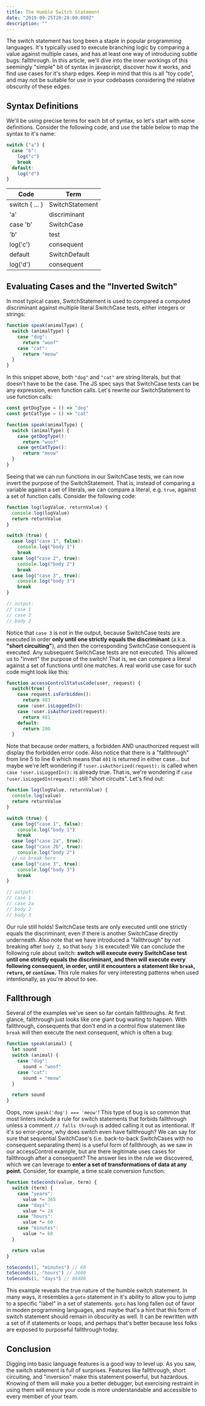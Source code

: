 ```yaml
---
title: The Humble Switch Statement
date: "2019-09-25T20:28:00.000Z"
description: ""
---
```


The switch statement has long been a staple in popular programming languages. It's typically used to execute branching logic by comparing a value against multiple cases, and has at least one way of introducing subtle bugs: fallthrough. In this article, we'll dive into the inner workings of this seemingly "simple" bit of syntax in javascript, discover how it works, and find use cases for it's sharp edges. Keep in mind that this is all "toy code", and may not be suitable for use in your codebases considering the relative obscurity of these edges.

## Syntax Definitions

We'll be using precise terms for each bit of syntax, so let's start with some definitions. Consider the following code, and use the table below to map the syntax to it's name:

```js
switch ("a") {
  case "b":
    log("c")
    break
  default:
    log("d")
}
```

| Code           | Term            |
| -------------- | --------------- |
| switch { ... } | SwitchStatement |
| 'a'            | discriminant    |
| case 'b'       | SwitchCase      |
| 'b'            | test            |
| log('c')       | consequent      |
| default        | SwitchDefault   |
| log('d')       | consequent      |

## Evaluating Cases and the "Inverted Switch"

In most typical cases, SwitchStatement is used to compared a computed discriminant against multiple literal SwitchCase tests, either integers or strings:

```js
function speak(animalType) {
  switch (animalType) {
    case "dog":
      return "woof"
    case "cat":
      return "meow"
  }
}
```

In this snippet above, both `"dog"` and `"cat"` are string literals, but that doesn't have to be the case. The JS spec says that SwitchCase tests can be any expression, even function calls. Let's rewrite our SwitchStatement to use function calls:

```js
const getDogType = () => "dog"
const getCatType = () => "cat"

function speak(animalType) {
  switch (animalType) {
    case getDogType():
      return "woof"
    case getCatType():
      return "meow"
  }
}
```

Seeing that we can run functions in our SwitchCase tests, we can now invert the purpose of the SwitchStatement. That is, instead of comparing a variable against a set of literals, we can compare a literal, e.g. `true`, against a set of function calls. Consider the following code:

```js
function log(logValue, returnValue) {
  console.log(logValue)
  return returnValue
}

switch (true) {
  case log("case 1", false):
    console.log("body 1")
    break
  case log("case 2", true):
    console.log("body 2")
    break
  case log("case 3", true):
    console.log("body 3")
    break
}

// output:
// case 1
// case 2
// body 2
```

Notice that `case 3` is not in the output, because SwitchCase tests are executed in order **only until one strictly equals the discriminant** (a.k.a. **"short circuiting"**), and then the corresponding SwitchCase consequent is executed. Any subsequent SwitchCase tests are not executed. This allowed us to "invert" the purpose of the switch! That is, we can compare a literal against a set of functions until one matches. A real world use case for such code might look like this:

```js
function accessControlStatusCode(user, request) {
  switch(true) {
    case request.isForbidden():
      return 403
    case !user.isLoggedIn():
    case !user.isAuthorized(request):
      return 401
    default:
      return 200
  }
```

Note that because order matters, a forbidden AND unauthorized request will display the forbidden error code. Also notice that there is a "fallthrough" from line 5 to line 6 which means that `401` is returned in either case... but maybe we're left wondering if `!user.isAuthorized(request):` is called when `case !user.isLoggedIn():` is already true. That is, we're wondering if `case !user.isLoggedIn(request):` still "short circuits". Let's find out:

```js
function log(logValue, returnValue) {
  console.log(value)
  return returnValue
}

switch (true) {
  case log("case 1", false):
    console.log("body 1")
    break
  case log("case 2a", true):
  case log("case 2b", true):
    console.log("body 2")
  // no break here
  case log("case 3", true):
    console.log("body 3")
    break
}

// output:
// case 1
// case 2a
// body 2
// body 3
```

Our rule still holds! SwitchCase tests are only executed until one strictly equals the discriminant, even if there is another SwitchCase directly underneath. Also note that we have introduced a "fallthrough" by not breaking after `body 2`, so that `body 3` is executed! We can conclude the following rule about switch: **switch will execute every SwitchCase test until one strictly equals the discriminant, and then will execute every following consequent, in order, until it encounters a statement like `break`, `return`, or `continue`.** This rule makes for very interesting patterns when used intentionally, as you're about to see.

## Fallthrough

Several of the examples we've seen so far contain fallthroughs. At first glance, fallthrough just looks like one giant bug waiting to happen. With fallthrough, consequents that don't end in a control flow statement like `break` will then execute the next consequent, which is often a bug:

```js
function speak(animal) {
  let sound
  switch (animal) {
    case "dog":
      sound = "woof"
    case "cat":
      sound = "meow"
  }

  return sound
}
```

Oops, now `speak('dog') === 'meow'`! This type of bug is so common that most linters include a rule for switch statements that forbids fallthrough unless a comment `// falls through` is added calling it out as intentional. If it's so error-prone, why does switch even have fallthrough? We can say for sure that sequential SwitchCase's (i.e. back-to-back SwitchCases with no consequent separating them) is a useful form of fallthrough, as we saw in our accessControl example, but are there legitimate uses cases for fallthrough after a consequent? The answer lies in the rule we discovered, which we can leverage to **enter a set of transformations of data at any point.** Consider, for example, a time scale conversion function:

```js
function toSeconds(value, term) {
  switch (term) {
    case "years":
      value *= 365
    case "days":
      value *= 24
    case "hours":
      value *= 60
    case "minutes":
      value *= 60
  }

  return value
}

toSeconds(1, "minutes") // 60
toSeconds(1, "hours") // 3600
toSeconds(1, "days") // 86400
```

This example reveals the true nature of the humble switch statement. In many ways, it resembles a `goto` statement in it's ability to allow you to jump to a specific "label" in a set of statements. `goto` has long fallen out of favor in moden programming languages, and maybe that's a hint that this form of switch statement should remain in obscurity as well. It can be rewritten with a set of if statements or loops, and perhaps that's better because less folks are exposed to purposeful fallthrough today.

## Conclusion

Digging into basic language features is a good way to level up. As you saw, the switch statement is full of surprises. Features like fallthrough, short circuiting, and "inversion" make this statement powerful, but hazardous. Knowing of them will make you a better debugger, but exercising restraint in using them will ensure your code is more understandable and accessible to every member of your team.
